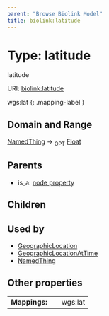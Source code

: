```yaml
---
parent: "Browse Biolink Model"
title: biolink:latitude
---
```


# Type: latitude


latitude

URI: [biolink:latitude](https://w3id.org/biolink/vocab/latitude)

wgs:lat
{: .mapping-label }


## Domain and Range

[NamedThing](NamedThing.md) ->  <sub>OPT</sub> [Float](types/Float.md)

## Parents

 *  is_a: [node property](node_property.md)

## Children


## Used by

 * [GeographicLocation](GeographicLocation.md)
 * [GeographicLocationAtTime](GeographicLocationAtTime.md)
 * [NamedThing](NamedThing.md)

## Other properties

|  |  |  |
| --- | --- | --- |
| **Mappings:** | | wgs:lat |

